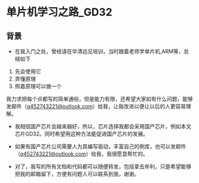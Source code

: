 # 单片机学习之路_GD32

## 背景

+ 在我入门之处，曾经请在华清远见培训，当时跟着老师学单片机,ARM等，总结如下

1.  先会使用它
2. 弄懂原理
3. 照着原理可以做一个

我力求把每个点都写的简单通俗，但是能力有限，还希望大家如有什么问题，能够发邮件（q452743221@outlook.com）给我，让我改进以便让以后的人更容易理解。

+ 我相信国产芯片会越来越好，所以，芯片选择我都会采用国产芯片，例如本文芯片GD32。同时希望用这种方法能促进国产芯片的发展。

+ 如果有国产芯片公司需要人为其编写驱动，丰富自己的例库，也可以发邮件（q452743221@outlook.com）给我，我很愿意帮忙的。

+ 对了，我写的所有文档和代码都可以随便转发，包括拿去牟利，只是希望能够把我的邮箱留下，方便有问题人可以联系到我，谢谢。
